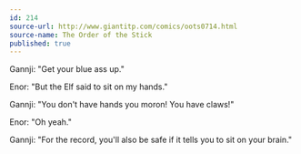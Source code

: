 ```yaml
---
id: 214
source-url: http://www.giantitp.com/comics/oots0714.html
source-name: The Order of the Stick
published: true
---
```


<p>Gannji: "Get your blue ass up."</p>

<p>Enor: "But the Elf said to sit on my hands."</p>

<p>Gannji: "You don't have hands you moron! You have claws!"</p>

<p>Enor: "Oh yeah."</p>

<p>Gannji: "For the record, you'll also be safe if it tells you to sit on your brain."</p>


